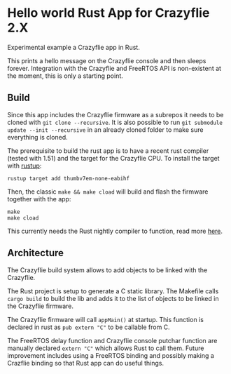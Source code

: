 # Hello world Rust App for Crazyflie 2.X

Experimental example a Crazyflie app in Rust.

This prints a hello message on the Crazyflie console and then sleeps forever.
Integration with the Crazyflie and FreeRTOS API is non-existent at the moment, this is only a starting point.

## Build

Since this app includes the Crazyflie firmware as a subrepos it needs to be cloned with `git clone --recursive`.
It is also possible to run `git submodule update --init --recursive` in an already cloned folder to make sure everything is cloned.

The prerequisite to build the rust app is to have a recent rust compiler (tested with 1.51) and the target for the Crazyflie CPU.
To install the target with [rustup](https://rustup.rs):
```
rustup target add thumbv7em-none-eabihf
```

Then, the classic `make && make cload` will build and flash the firmware together with the app:
```
make
make cload
```

This currently needs the Rust nightly compiler to function, read more [here](https://doc.rust-lang.org/1.2.0/book/nightly-rust.html).
## Architecture

The Crazyflie build system allows to add objects to be linked with the Crazyflie.

The Rust project is setup to generate a C static library.
The Makefile calls `cargo build` to build the lib and adds it to the list of objects to be linked in the Crazyflie firmware.

The Crazyflie firmware will call `appMain()` at startup.
This function is declared in rust as `pub extern "C"` to be callable from C.

The FreeRTOS delay function and Crazyflie console putchar function are manually declared `extern "C"` which allows Rust to call them.
Future improvement includes using a FreeRTOS binding and possibly making a Crazflie binding so that Rust app can do useful things.